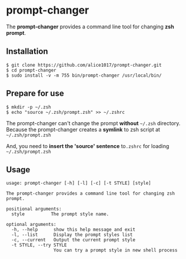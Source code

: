 # prompt-changer

The **prompt-changer** provides a command line tool for changing **zsh prompt**.

## Installation

```
$ git clone https://github.com/alice1017/prompt-changer.git
$ cd prompt-changer
$ sudo install -v -m 755 bin/prompt-changer /usr/local/bin/
```

## Prepare for use

```
$ mkdir -p ~/.zsh
$ echo "source ~/.zsh/prompt.zsh" >> ~/.zshrc
```

The prompt-changer can't change the prompt **without** `~/.zsh` directory.
Because the prompt-changer creates a **symlink** to zsh script at `~/.zsh/prompt.zsh`

And, you need to **insert the 'source' sentence** to`.zshrc` for loading `~/.zsh/prompt.zsh`

## Usage

```
usage: prompt-changer [-h] [-l] [-c] [-t STYLE] [style]

The prompt-changer provides a command line tool for changing zsh prompt.

positional arguments:
  style          The prompt style name.

optional arguments:
  -h, --help      show this help message and exit
  -l, --list      Display the prompt styles list
  -c, --current   Output the current prompt style
  -t STYLE, --try STYLE
                  You can try a prompt style in new shell process
```


